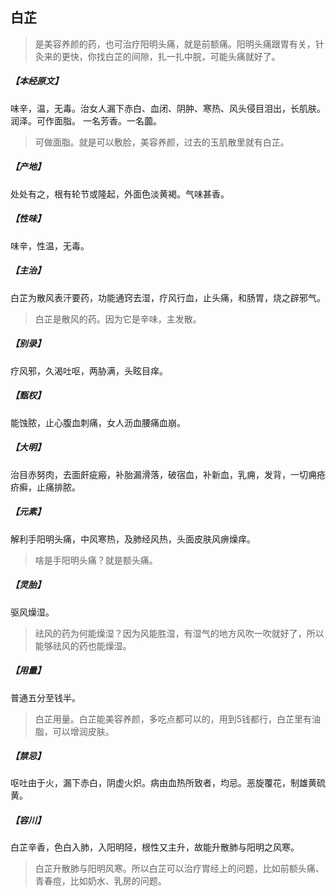 ## 白芷

> 是美容养颜的药，也可治疗阳明头痛，就是前额痛。阳明头痛跟胃有关，针灸来的更快，你找白芷的间隙，扎一扎中脘，可能头痛就好了。

##### 【本经原文】
味辛，温，无毒。治女人漏下赤白、血闭、阴肿、寒热、风头侵目泪出，长肌肤。润泽。可作面脂。
一名芳香。一名虈。

> 可做面脂。就是可以敷脸，美容养颜，过去的玉肌散里就有白芷。

##### 【产地】
处处有之，根有轮节或隆起，外面色淡黄褐。气味甚香。
##### 【性味】
味辛，性温，无毒。
##### 【主治】
白芷为散风表汗要药，功能通窍去湿，疗风行血，止头痛，和肠胃，烧之辟邪气。

> 白芷是散风的药。因为它是辛味，主发散。

##### 【别录】
疗风邪，久渴吐呕，两胁满，头眩目痒。
##### 【甄权】
能蚀脓，止心腹血刺痛，女人沥血腰痛血崩。
##### 【大明】
治目赤努肉，去面皯疵瘢，补胎漏滑落，破宿血，补新血，乳痈，发背，一切痈疮疥癣，止痛排脓。
##### 【元素】
解利手阳明头痛，中风寒热，及肺经风热，头面皮肤风痹燥痒。

> 啥是手阳明头痛？就是额头痛。

##### 【灵胎】
驱风燥湿。

> 祛风的药为何能燥湿？因为风能胜湿，有湿气的地方风吹一吹就好了，所以能够祛风的药也能燥湿。

##### 【用量】
普通五分至钱半。

> 白芷用量。白芷能美容养颜，多吃点都可以的，用到5钱都行，白芷里有油脂，可以增润皮肤。

##### 【禁忌】
呕吐由于火，漏下赤白，阴虚火炽。病由血热所致者，均忌。恶旋覆花，制雄黄硫黄。
##### 【容川】
白芷辛香，色白入肺，入阳明陉，根性又主升，故能升散肺与阳明之风寒。

> 白芷升散肺与阳明风寒‍。所以白芷可以治疗胃经上的问题，比如前额头痛、青春痘，比如奶水、乳房的问题。